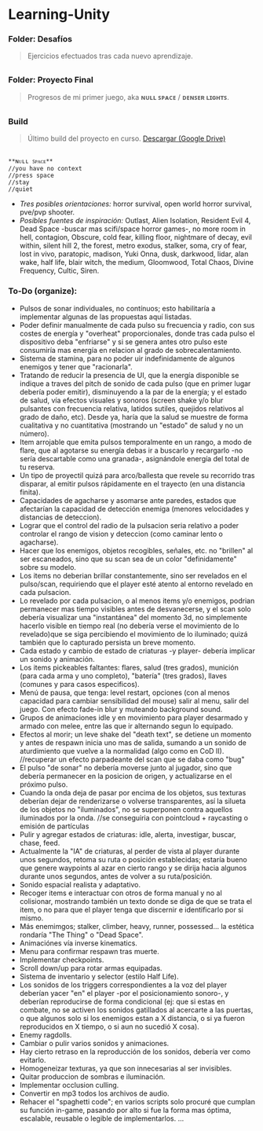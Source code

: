 # Learning-Unity

### Folder: Desafíos
> Ejercicios efectuados tras cada nuevo aprendizaje.
##
### Folder: Proyecto Final
> Progresos de mi primer juego, aka **ɴᴜʟʟ ꜱᴘᴀᴄᴇ** / **ᴅᴇɴꜱᴇʀ ʟɪɢʜᴛꜱ**.
##
### Build
> Último build del proyecto en curso.
[Descargar (Google Drive)](https://drive.google.com/drive/folders/1wmCVdZ-ly5E-kStmxGM_Eeb8T-aoVywp?usp=sharing)
##


```
**ɴᴜʟʟ ꜱᴘᴀᴄᴇ** 
//you have no context
//press space
//stay
//quiet
```
+ *Tres posibles orientaciones:* horror survival, open world horror survival, pve/pvp shooter.
+ *Posibles fuentes de inspiración:* Outlast, Alien Isolation, Resident Evil 4, Dead Space -buscar mas scifi/space horror games-, no more room in hell, contagion, Obscure, cold fear, killing floor, nightmare of decay, evil within, silent hill 2, the forest, metro exodus, stalker, soma, cry of fear, lost in vivo, paratopic, madison, Yuki Onna, dusk, darkwood, lidar, alan wake, half life, blair witch, the medium, Gloomwood, Total Chaos, Divine Frequency, Cultic, Siren.

### To-Do (organize):
- Pulsos de sonar individuales, no contínuos; esto habilitaría a implementar algunas de las propuestas aquí listadas.
- Poder definir manualmente de cada pulso su frecuencia y radio, con sus costes de energía y "overheat" proporcionales, donde tras cada pulso el dispositivo deba "enfriarse" y si se genera antes otro pulso este consumiría mas energía en relacion al grado de sobrecalentamiento.
- Sistema de stamina, para no poder uir indefinidamente de algunos enemigos y tener que "racionarla".
- Tratando de reducir la presencia de UI, que la energía disponible se indique a traves del pitch de sonido de cada pulso (que en primer lugar debería poder emitir), disminuyendo a la par de la energía; y el estado de salud, vía efectos visuales y sonoros (screen shake y/o blur pulsantes con frecuencia relativa, latidos sutiles, quejidos relativos al grado de daño, etc). Desde ya, haría que la salud se muestre de forma cualitativa y no cuantitativa (mostrando un "estado" de salud y no un número).
- Item arrojable que emita pulsos temporalmente en un rango, a modo de flare, que al agotarse su energía debas ir a buscarlo y recargarlo -no sería descartable como una granada-, asignándole energía del total de tu reserva.
- Un tipo de proyectil quizá para arco/ballesta que revele su recorrido tras disparar, al emitir pulsos rápidamente en el trayecto (en una distancia finita).
- Capacidades de agacharse y asomarse ante paredes, estados que afectarían la capacidad de detección enemiga (menores velocidades y distancias de deteccion).
- Lograr que el control del radio de la pulsacion seria relativo a poder controlar el rango de vision y deteccion (como caminar lento o agacharse).
- Hacer que los enemigos, objetos recogibles, señales, etc. no "brillen" al ser escaneados, sino que su scan sea de un color "definidamente" sobre su modelo.
- Los items no deberian brillar constantemente, sino ser revelados en el pulso/scan, requiriendo que el player esté atento al entorno revelado en cada pulsacion.
- Lo revelado por cada pulsacion, o al menos items y/o enemigos, podrian permanecer mas tiempo visibles antes de desvanecerse, y el scan solo debería visualizar una "instantánea" del momento 3d, no simplemente hacerlo visible en tiempo real (no debería verse el movimiento de lo revelado)que se siga percibiendo el movimiento de lo iluminado; quizá también que lo capturado persista un breve momento.
- Cada estado y cambio de estado de criaturas -y player- debería implicar un sonido y animación.
- Los items pickeables faltantes: flares, salud (tres grados), munición (para cada arma y uno completo), "batería" (tres grados), llaves (comunes y para casos especificos).
- Menú de pausa, que tenga: level restart, opciones (con al menos capacidad para cambiar sensibilidad del mouse) salir al menu, salir del juego. Con efecto fade-in blur y muteando background sound.
- Grupos de animaciones idle y en movimiento para player desarmado y armado con melee, entre las que ir alternando segun lo equipado.
- Efectos al morir; un leve shake del "death text", se detiene un momento y antes de respawn inicia uno mas de salida, sumando a un sonido de aturdimiento que vuelve a la normalidad (algo como en CoD II). //recuperar un efecto parpadeante del scan que se daba como "bug"
- El pulso "de sonar" no debería moverse junto al jugador, sino que debería permanecer en la posicion de origen, y actualizarse en el próximo pulso.
- Cuando la onda deja de pasar por encima de los objetos, sus texturas deberían dejar de renderizarse o volverse transparentes, así la silueta de los objetos no "iluminados", no se superponen contra aquellos iluminados por la onda. //se conseguiria con pointcloud + raycasting o emisión de partículas
- Pulir y agregar estados de criaturas: idle, alerta, investigar, buscar, chase, feed.
- Actualmente la "IA" de criaturas, al perder de vista al player durante unos segundos, retoma su ruta o posición establecidas; estaría bueno que genere waypoints al azar en cierto rango y se dirija hacia algunos durante unos segundos, antes de volver a su ruta/posición.
- Sonido espacial realista y adaptativo.
- Recoger items e interactuar con otros de forma manual y no al colisionar, mostrando también un texto donde se diga de que se trata el item, o no para que el player tenga que discernir e identificarlo por si mismo.
- Más enemimgos; stalker, climber, heavy, runner, possessed... la estética rondaría "The Thing" o "Dead Space".
- Animaciónes vía inverse kinematics.
- Menu para confirmar respawn tras muerte.
- Implementar checkpoints.
- Scroll down/up para rotar armas equipadas.
- Sistema de inventario y selector (estilo Half Life).
- Los sonidos de los triggers correspondientes a la voz del player deberían yacer "en" el player -por el posicionamiento sonoro-, y deberían reproducirse de forma condicional (ej: que si estas en combate, no se activen los sonidos gatillados al acercarte a las puertas, o que algunos solo si los enemigos estan a X distancia, o si ya fueron reproducidos en X tiempo, o si aun no sucedió X cosa).
- Enemy ragdolls.
- Cambiar o pulir varios sonidos y animaciones.
- Hay cierto retraso en la reproducción de los sonidos, debería ver como evitarlo.
- Homogeneizar texturas, ya que son innecesarias al ser invisibles.
- Quitar produccion de sombras e iluminación.
- Implementar occlusion culling.
- Convertir en mp3 todos los archivos de audio.
- Rehacer el "spaghetti code"; en varios scripts solo procuré que cumplan su función in-game, pasando por alto si fue la forma mas óptima, escalable, reusable o legible de implementarlos.
...

##